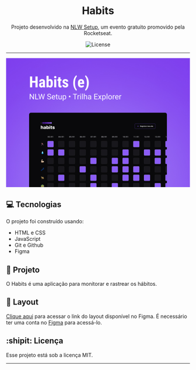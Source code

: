 <h1 align="center" >Habits</h1>

<p align="center">Projeto desenvolvido na <a href="https://nlw.rocketseat.com.br/convite/marcos-7284">NLW Setup</a>, um evento gratuito promovido pela Rocketseat.</p>

<p align="center">
  <img alt="License" src="https://img.shields.io/static/v1?label=license&message=MIT&color=49AA26&labelColor=000000">
</p>

---
<p align="center">
    <img src="./.github/cover.jpg" alt="Projeto Habits, NLW Setup, Trilha Explorer">
</p>

## :computer: Tecnologias

O projeto foi construído usando:

- HTML e CSS
- JavaScript
- Git e Github
- Figma

## :book: Projeto

O Habits é uma aplicação para monitorar e rastrear os hábitos.

## :art: Layout

<p><a href="https://www.figma.com/community/file/1195327109778210238">Clique aqui</a> para acessar o link do layout disponível no Figma. É necessário ter uma conta no <a href="https://figma.com">Figma</a> para acessá-lo.</p>

## :shipit: Licença

Esse projeto está sob a licença MIT.

---